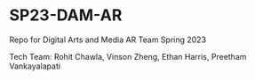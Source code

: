 # SP23-DAM-AR
Repo for Digital Arts and Media AR Team Spring 2023

Tech Team: Rohit Chawla, Vinson Zheng, Ethan Harris, Preetham Vankayalapati



